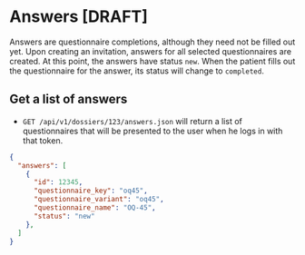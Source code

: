 Answers [DRAFT]
===============

Answers are questionnaire completions, although they need not be filled out yet. Upon creating an invitation, answers for all selected questionnaires are created. At this point, the answers have status `new`. When the patient fills out the questionnaire for the answer, its status will change to `completed`.

## Get a list of answers

* `GET /api/v1/dossiers/123/answers.json` will return a list of questionnaires that will
  be presented to the user when he logs in with that token.

```json
{
  "answers": [
    {
      "id": 12345,
      "questionnaire_key": "oq45",
      "questionnaire_variant": "oq45",
      "questionnaire_name": "OQ-45",
      "status": "new"
    },
  ]
}
```